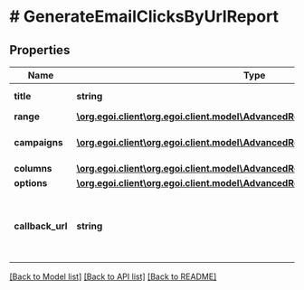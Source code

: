 # # GenerateEmailClicksByUrlReport

## Properties

Name | Type | Description | Notes
------------ | ------------- | ------------- | -------------
**title** | **string** | Advanced report title | 
**range** | [**\org.egoi.client\org.egoi.client.model\AdvancedReportRange**](AdvancedReportRange.md) |  | 
**campaigns** | [**\org.egoi.client\org.egoi.client.model\AdvancedReportCampaignsObject[]**](AdvancedReportCampaignsObject.md) | Campaigns of the report | 
**columns** | [**\org.egoi.client\org.egoi.client.model\AdvancedReportEmailClicksByUrlColumns**](AdvancedReportEmailClicksByUrlColumns.md) |  | 
**options** | [**\org.egoi.client\org.egoi.client.model\AdvancedReportEmailClicksByUrlOptions**](AdvancedReportEmailClicksByUrlOptions.md) |  | 
**callback_url** | **string** | URL which will receive the information of the report | [optional] 

[[Back to Model list]](../../README.md#documentation-for-models) [[Back to API list]](../../README.md#documentation-for-api-endpoints) [[Back to README]](../../README.md)


